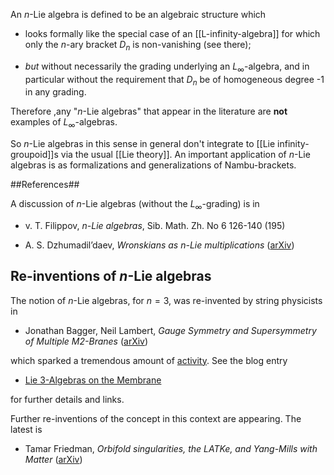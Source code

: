 An $n$-Lie algebra is defined to be an algebraic structure which

* looks formally like the special case of an [[L-infinity-algebra]] for which only the $n$-ary bracket $D_n$ is non-vanishing (see there);

* _but_ without necessarily the grading underlying an $L_\infty$-algebra, and in particular without the requirement that $D_n$ be of homogeneous degree -1 in any grading.

Therefore ,any "$n$-Lie algebras" that appear in the literature are **not** examples of $L_\infty$-algebras.

So $n$-Lie algebras in this sense in general don't integrate to [[Lie infinity-groupoid]]s via the usual [[Lie theory]]. An important application of $n$-Lie algebras is as formalizations and generalizations of Nambu-brackets. 


##References##

A discussion of $n$-Lie algebras (without the $L_\infty$-grading) is in

* v. T. Filippov, _$n$-Lie algebras_, Sib. Math. Zh. No 6 126-140 (195)

* A. S. Dzhumadil’daev, _Wronskians as $n$-Lie multiplications_ ([arXiv](http://arxiv.org/PS_cache/math/pdf/0202/0202043v1.pdf))

## Re-inventions of $n$-Lie algebras ##

The notion of $n$-Lie algebras, for $n=3$, was re-invented by string physicists in 

* Jonathan Bagger, Neil Lambert, _Gauge Symmetry and Supersymmetry of Multiple M2-Branes_ ([arXiv](http://arxiv.org/abs/0711.0955))

which sparked a tremendous amount of [activity](http://people.physik.hu-berlin.de/~ahoop08/klose.pdf). See the blog entry

* [Lie 3-Algebras on the Membrane](http://golem.ph.utexas.edu/category/2008/11/linfinity_algebras_on_the_memb.html)

for further details and links.

Further re-inventions of the concept in this context are appearing. The latest is 

* Tamar Friedman, _Orbifold singularities, the LATKe, and Yang-Mills with Matter_ ([arXiv](http://arxiv.org/abs/0806.0024))